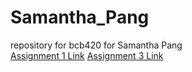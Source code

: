# Samantha_Pang
repository for bcb420 for Samantha Pang <br>
[Assignment 1 Link](https://github.com/bcb420-2023/Samantha_Pang/blob/main/Assignment%201/Assignment_1.html)
[Assignment 3 Link](https://github.com/bcb420-2023/Samantha_Pang/blob/main/Assignment3.html)
